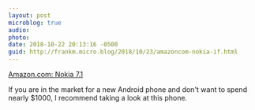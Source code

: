 ```yaml
---
layout: post
microblog: true
audio: 
photo: 
date: 2018-10-22 20:13:16 -0500
guid: http://frankm.micro.blog/2018/10/23/amazoncom-nokia-if.html
---
```

[Amazon.com: Nokia 7.1](https://www.amazon.com/Nokia-7-1-Unlocked-Smartphone-T-Mobile/dp/B07HD3QC65/ref=as_li_ss_tl?ie=UTF8&qid=1538998904&sr=8-2-spons&keywords=nokia+7.1&th=1&linkCode=sl1&tag=damienwilde23-20&linkId=44af8de84221f75946107f0d0cc350d3&language=en_US)

If you are in the market for a new Android phone and don't want to spend nearly $1000, I recommend taking a look at this phone. 
